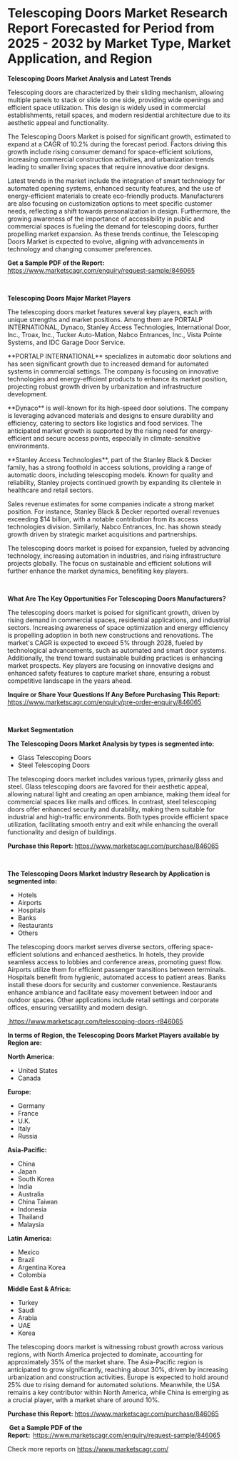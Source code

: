<p><h1>Telescoping Doors Market Research Report Forecasted for Period from 2025 -  2032 by Market Type, Market Application, and Region</h1></p><p><strong>Telescoping Doors Market Analysis and Latest Trends</strong></p>
<p><p>Telescoping doors are characterized by their sliding mechanism, allowing multiple panels to stack or slide to one side, providing wide openings and efficient space utilization. This design is widely used in commercial establishments, retail spaces, and modern residential architecture due to its aesthetic appeal and functionality.</p><p>The Telescoping Doors Market is poised for significant growth, estimated to expand at a CAGR of 10.2% during the forecast period. Factors driving this growth include rising consumer demand for space-efficient solutions, increasing commercial construction activities, and urbanization trends leading to smaller living spaces that require innovative door designs. </p><p>Latest trends in the market include the integration of smart technology for automated opening systems, enhanced security features, and the use of energy-efficient materials to create eco-friendly products. Manufacturers are also focusing on customization options to meet specific customer needs, reflecting a shift towards personalization in design. Furthermore, the growing awareness of the importance of accessibility in public and commercial spaces is fueling the demand for telescoping doors, further propelling market expansion. As these trends continue, the Telescoping Doors Market is expected to evolve, aligning with advancements in technology and changing consumer preferences.</p></p>
<p><strong>Get a Sample PDF of the Report:&nbsp;</strong> <a href="https://www.marketscagr.com/enquiry/request-sample/846065?utm_campaign=1909&utm_medium=2&utm_source=Github&utm_content=ia&utm_term=08022025&utm_id=telescoping-doors">https://www.marketscagr.com/enquiry/request-sample/846065</a></p>
<p>&nbsp;</p>
<p><strong>Telescoping Doors Major Market Players</strong></p>
<p><p>The telescoping doors market features several key players, each with unique strengths and market positions. Among them are PORTALP INTERNATIONAL, Dynaco, Stanley Access Technologies, International Door, Inc., Troax, Inc., Tucker Auto-Mation, Nabco Entrances, Inc., Vista Pointe Systems, and IDC Garage Door Service.</p><p>**PORTALP INTERNATIONAL** specializes in automatic door solutions and has seen significant growth due to increased demand for automated systems in commercial settings. The company is focusing on innovative technologies and energy-efficient products to enhance its market position, projecting robust growth driven by urbanization and infrastructure development.</p><p>**Dynaco** is well-known for its high-speed door solutions. The company is leveraging advanced materials and designs to ensure durability and efficiency, catering to sectors like logistics and food services. The anticipated market growth is supported by the rising need for energy-efficient and secure access points, especially in climate-sensitive environments.</p><p>**Stanley Access Technologies**, part of the Stanley Black & Decker family, has a strong foothold in access solutions, providing a range of automatic doors, including telescoping models. Known for quality and reliability, Stanley projects continued growth by expanding its clientele in healthcare and retail sectors.</p><p>Sales revenue estimates for some companies indicate a strong market position. For instance, Stanley Black & Decker reported overall revenues exceeding $14 billion, with a notable contribution from its access technologies division. Similarly, Nabco Entrances, Inc. has shown steady growth driven by strategic market acquisitions and partnerships.</p><p>The telescoping doors market is poised for expansion, fueled by advancing technology, increasing automation in industries, and rising infrastructure projects globally. The focus on sustainable and efficient solutions will further enhance the market dynamics, benefiting key players.</p></p>
<p>&nbsp;</p>
<p><strong>What Are The Key Opportunities For Telescoping Doors Manufacturers?</strong></p>
<p><p>The telescoping doors market is poised for significant growth, driven by rising demand in commercial spaces, residential applications, and industrial sectors. Increasing awareness of space optimization and energy efficiency is propelling adoption in both new constructions and renovations. The market's CAGR is expected to exceed 5% through 2028, fueled by technological advancements, such as automated and smart door systems. Additionally, the trend toward sustainable building practices is enhancing market prospects. Key players are focusing on innovative designs and enhanced safety features to capture market share, ensuring a robust competitive landscape in the years ahead.</p></p>
<p><strong>Inquire or Share Your Questions If Any Before Purchasing This Report:</strong> <a href="https://www.marketscagr.com/enquiry/pre-order-enquiry/846065?utm_campaign=1909&utm_medium=2&utm_source=Github&utm_content=ia&utm_term=08022025&utm_id=telescoping-doors">https://www.marketscagr.com/enquiry/pre-order-enquiry/846065</a></p>
<p>&nbsp;</p>
<p><strong>Market Segmentation</strong></p>
<p><strong>The Telescoping Doors Market Analysis by types is segmented into:</strong></p>
<p><ul><li>Glass Telescoping Doors</li><li>Steel Telescoping Doors</li></ul></p>
<p><p>The telescoping doors market includes various types, primarily glass and steel. Glass telescoping doors are favored for their aesthetic appeal, allowing natural light and creating an open ambiance, making them ideal for commercial spaces like malls and offices. In contrast, steel telescoping doors offer enhanced security and durability, making them suitable for industrial and high-traffic environments. Both types provide efficient space utilization, facilitating smooth entry and exit while enhancing the overall functionality and design of buildings.</p></p>
<p><strong>Purchase this Report:&nbsp;</strong><a href="https://www.marketscagr.com/purchase/846065?utm_campaign=1909&utm_medium=2&utm_source=Github&utm_content=ia&utm_term=08022025&utm_id=telescoping-doors">https://www.marketscagr.com/purchase/846065</a></p>
<p>&nbsp;</p>
<p><strong>The Telescoping Doors Market Industry Research by Application is segmented into:</strong></p>
<p><ul><li>Hotels</li><li>Airports</li><li>Hospitals</li><li>Banks</li><li>Restaurants</li><li>Others</li></ul></p>
<p><p>The telescoping doors market serves diverse sectors, offering space-efficient solutions and enhanced aesthetics. In hotels, they provide seamless access to lobbies and conference areas, promoting guest flow. Airports utilize them for efficient passenger transitions between terminals. Hospitals benefit from hygienic, automated access to patient areas. Banks install these doors for security and customer convenience. Restaurants enhance ambiance and facilitate easy movement between indoor and outdoor spaces. Other applications include retail settings and corporate offices, ensuring versatility and modern design.</p></p>
<p><a href="https://www.marketscagr.com/telescoping-doors-r846065?utm_campaign=1909&utm_medium=2&utm_source=Github&utm_content=ia&utm_term=08022025&utm_id=telescoping-doors">&nbsp;https://www.marketscagr.com/telescoping-doors-r846065</a></p>
<p><strong>In terms of Region, the Telescoping Doors Market Players available by Region are:</strong></p>
<p>
    <p> <strong> North America: </strong>
        <ul>
            <li>United States</li>
            <li>Canada</li>
        </ul>
        </p> 
    <p> <strong> Europe: </strong>
        <ul>
            <li>Germany</li>
            <li>France</li>
            <li>U.K.</li>
            <li>Italy</li>
            <li>Russia</li>
        </ul>
        </p> 
    <p> <strong> Asia-Pacific: </strong>
        <ul>
            <li>China</li>
            <li>Japan</li>
            <li>South Korea</li>
            <li>India</li>
            <li>Australia</li>
            <li>China Taiwan</li>
            <li>Indonesia</li>
            <li>Thailand</li>
            <li>Malaysia</li>
        </ul>
        </p> 
    <p> <strong> Latin America: </strong>
        <ul>
            <li>Mexico</li>
            <li>Brazil</li>
            <li>Argentina Korea</li>
            <li>Colombia</li>
        </ul>
        </p> 
    <p> <strong> Middle East & Africa: </strong>
        <ul>
            <li>Turkey</li>
            <li>Saudi</li>
            <li>Arabia</li>
            <li>UAE</li>
            <li>Korea</li>
        </ul>
    </p>
    </p>
<p><p>The telescoping doors market is witnessing robust growth across various regions, with North America projected to dominate, accounting for approximately 35% of the market share. The Asia-Pacific region is anticipated to grow significantly, reaching about 30%, driven by increasing urbanization and construction activities. Europe is expected to hold around 25% due to rising demand for automated solutions. Meanwhile, the USA remains a key contributor within North America, while China is emerging as a crucial player, with a market share of around 10%.</p></p>
<p><strong>Purchase this Report: </strong><a href="https://www.marketscagr.com/purchase/846065?utm_campaign=1909&utm_medium=2&utm_source=Github&utm_content=ia&utm_term=08022025&utm_id=telescoping-doors">https://www.marketscagr.com/purchase/846065</a></p>
<p>&nbsp;<strong>Get a Sample PDF of the Report:&nbsp;&nbsp;</strong><a href="https://www.marketscagr.com/enquiry/request-sample/846065?utm_campaign=1909&utm_medium=2&utm_source=Github&utm_content=ia&utm_term=08022025&utm_id=telescoping-doors">https://www.marketscagr.com/enquiry/request-sample/846065</a></p>
<p><strong></strong></p>
<p>Check more reports on <a href="https://www.marketscagr.com/?utm_campaign=1909&utm_medium=2&utm_source=Github&utm_content=ia&utm_term=08022025&utm_id=telescoping-doors">https://www.marketscagr.com/</a></p>